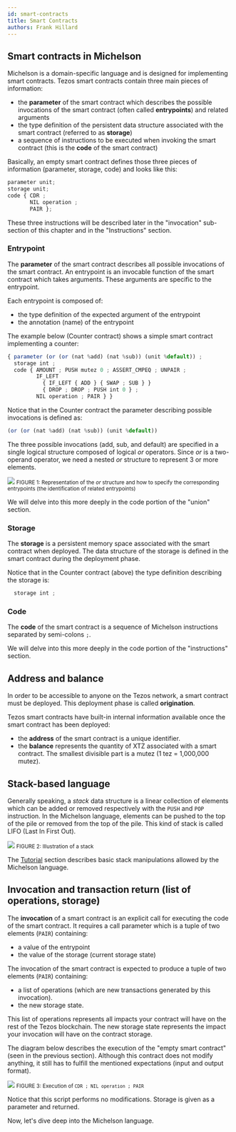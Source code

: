 ```yaml
---
id: smart-contracts
title: Smart Contracts
authors: Frank Hillard
---
```


## Smart contracts in Michelson

Michelson is a domain-specific language and is designed for implementing smart contracts. Tezos smart contracts contain three main pieces of information:
- the **parameter** of the smart contract which describes the possible invocations of the smart contract (often called **entrypoints**) and related arguments
- the type definition of the persistent data structure associated with the smart contract (referred to as **storage**)
- a sequence of instructions to be executed when invoking the smart contract (this is the **code** of the smart contract)

Basically, an empty smart contract defines those three pieces of information (parameter, storage, code) and looks like this:

```js
parameter unit;
storage unit;
code { CDR ;
       NIL operation ;
       PAIR };
```

These three instructions will be described later in the "invocation" sub-section of this chapter and in the "Instructions" section.

### Entrypoint

The **parameter** of the smart contract describes all possible invocations of the smart contract.
An entrypoint is an invocable function of the smart contract which takes arguments. These arguments are specific to the entrypoint.

Each entrypoint is composed of:
- the type definition of the expected argument of the entrypoint 
- the annotation (name) of the entrypoint


The example below (Counter contract) shows a simple smart contract implementing a counter: 

```js
{ parameter (or (or (nat %add) (nat %sub)) (unit %default)) ;
  storage int ;
  code { AMOUNT ; PUSH mutez 0 ; ASSERT_CMPEQ ; UNPAIR ;
         IF_LEFT
           { IF_LEFT { ADD } { SWAP ; SUB } }
           { DROP ; DROP ; PUSH int 0 } ;
         NIL operation ; PAIR } }
```

Notice that in the Counter contract the parameter describing possible invocations is defined as:

```js
(or (or (nat %add) (nat %sub)) (unit %default))
```

The three possible invocations (add, sub, and default) are specified in a single logical structure composed of logical _or_ operators. 
Since _or_ is a two-operand operator, we need a nested _or_ structure to represent 3 or more elements.

![](../../static/img/michelson/michelson_entrypoint_or_example.svg)
<small className="figure">FIGURE 1: Representation of the _or_ structure and how to specify the corresponding entrypoints (the identification of related entrypoints)</small>

We will delve into this more deeply in the code portion of the "union" section.

### Storage

The **storage** is a persistent memory space associated with the smart contract when deployed. The data structure of the storage is defined in the smart contract during the deployment phase.

Notice that in the Counter contract (above) the type definition describing the storage is:

```js
  storage int ;
```

### Code

The **code** of the smart contract is a sequence of Michelson instructions separated by semi-colons `;`.

We will delve into this more deeply in the code portion of the "instructions" section.

## Address and balance

In order to be accessible to anyone on the Tezos network, a smart contract must be deployed. This deployment phase is called **origination**.

Tezos smart contracts have built-in internal information available once the smart contract has been deployed:
- the **address** of the smart contract is a unique identifier.
- the **balance** represents the quantity of XTZ associated with a smart contract. The smallest divisible part is a mutez (1 tez = 1,000,000 mutez).

## Stack-based language

Generally speaking, a _stack_ data structure is a linear collection of elements which can be added or removed respectively with the `PUSH` and `POP` instruction. In the Michelson language, elements can be pushed to the top of the pile or removed from the top of the pile. This kind of stack is called LIFO (Last In First Out).

![](../../static/img/michelson/michelson_stack_basics.svg)
<small className="figure">FIGURE 2: Illustration of a stack</small>

The [Tutorial](/michelson/tutorial) section describes basic stack manipulations allowed by the Michelson language.

## Invocation and transaction return (list of operations, storage)

The **invocation** of a smart contract is an explicit call for executing the code of the smart contract. It requires a call parameter which is a tuple of two elements (`PAIR`) containing:
- a value of the entrypoint
- the value of the storage (current storage state)

The invocation of the smart contract is expected to produce a tuple of two elements (`PAIR`) containing:
- a list of operations (which are new transactions generated by this invocation).
- the new storage state.

This list of operations represents all impacts your contract will have on the rest of the Tezos blockchain.
The new storage state represents the impact your invocation will have on the contract storage.

The diagram below describes the execution of the "empty smart contract" (seen in the previous section). Although this contract does not modify anything, it still has to fulfill the mentioned expectations (input and output format). 

![](../../static/img/michelson/michelson_smartcontract_basics.svg)
<small className="figure">FIGURE 3: Execution of `CDR ; NIL operation ; PAIR`</small>

Notice that this script performs no modifications. Storage is given as a parameter and returned.


Now, let's dive deep into the Michelson language.

